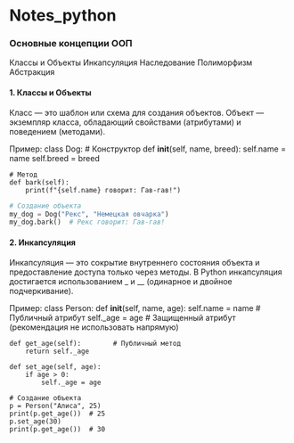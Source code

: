 # Notes_python

### Основные концепции ООП
Классы и Объекты
Инкапсуляция
Наследование
Полиморфизм
Абстракция

#### 1. Классы и Объекты
Класс — это шаблон или схема для создания объектов. Объект — экземпляр класса, обладающий свойствами (атрибутами) и поведением (методами).

Пример:
class Dog:
    # Конструктор
    def __init__(self, name, breed):
        self.name = name
        self.breed = breed

    # Метод
    def bark(self):
        print(f"{self.name} говорит: Гав-гав!")

```python
# Создание объекта
my_dog = Dog("Рекс", "Немецкая овчарка")
my_dog.bark()  # Рекс говорит: Гав-гав!
```

#### 2. Инкапсуляция
Инкапсуляция — это сокрытие внутреннего состояния объекта и предоставление доступа только через методы. В Python инкапсуляция достигается использованием _ и __ (одинарное и двойное подчеркивание).

Пример:
class Person:
    def __init__(self, name, age):
        self.name = name      # Публичный атрибут
        self._age = age       # Защищенный атрибут (рекомендация не использовать напрямую)

    def get_age(self):        # Публичный метод
        return self._age

    def set_age(self, age):
        if age > 0:
            self._age = age

    # Создание объекта
    p = Person("Алиса", 25)
    print(p.get_age())  # 25
    p.set_age(30)
    print(p.get_age())  # 30
